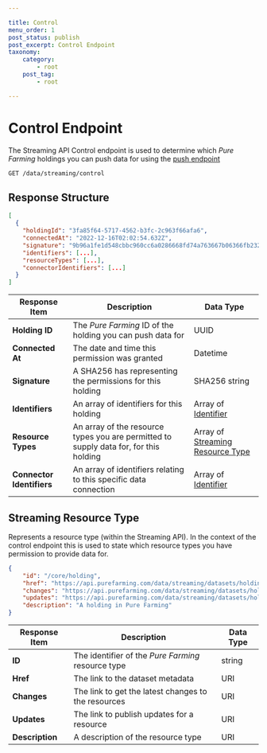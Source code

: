 ```yaml
---

title: Control
menu_order: 1
post_status: publish
post_excerpt: Control Endpoint
taxonomy:
    category:
        - root
    post_tag:
        - root

---
```


# Control Endpoint

The Streaming API Control endpoint is used to determine which *Pure Farming* holdings you can push data for using the [push endpoint](/streaming-api/resources.md)

```
GET /data/streaming/control
```


## Response Structure

```json
[
  {
    "holdingId": "3fa85f64-5717-4562-b3fc-2c963f66afa6",
    "connectedAt": "2022-12-16T02:02:54.632Z",
    "signature": "9b96a1fe1d548cbbc960cc6a0286668fd74a763667b06366fb2324269fcabaa4",
    "identifiers": [...],
    "resourceTypes": [...],
    "connectorIdentifiers": [...]
  }
]
```

| Response Item | Description | Data Type |
| ------------- | ----------- | --------- |
| **Holding ID** | The _Pure Farming_ ID of the holding you can push data for | UUID | 
| **Connected At** | The date and time this permission was granted | Datetime | 
| **Signature** | A SHA256 has representing the permissions for this holding | SHA256 string |
| **Identifiers** | An array of identifiers for this holding | Array of [Identifier](/resource-types/common.md#identifier)|
| **Resource Types** | An array of the resource types you are permitted to supply data for, for this holding | Array of [Streaming Resource Type](#streaming-resource-type) |
| **Connector Identifiers** | An array of identifiers relating to this specific data connection | Array of [Identifier](/resource-types/common.md#identifier) |


## Streaming Resource Type

Represents a resource type (within the Streaming API). In the context of the control endpoint this is used to state which resource types you have permission to provide data for.

```json
{
    "id": "/core/holding",
    "href": "https://api.purefarming.com/data/streaming/datasets/holding",
    "changes": "https://api.purefarming.com/data/streaming/datasets/holding/changes",
    "updates": "https://api.purefarming.com/data/streaming/datasets/holding/resources",
    "description": "A holding in Pure Farming"
}
```

| Response Item | Description | Data Type |
| ------------- | ----------- | --------- |
| **ID** | The identifier of the _Pure Farming_ resource type | string | 
| **Href** | The link to the dataset metadata | URI |
| **Changes** | The link to get the latest changes to the resources | URI | 
| **Updates** | The link to publish updates for a resource | URI |
| **Description** | A description of the resource type | URI |
